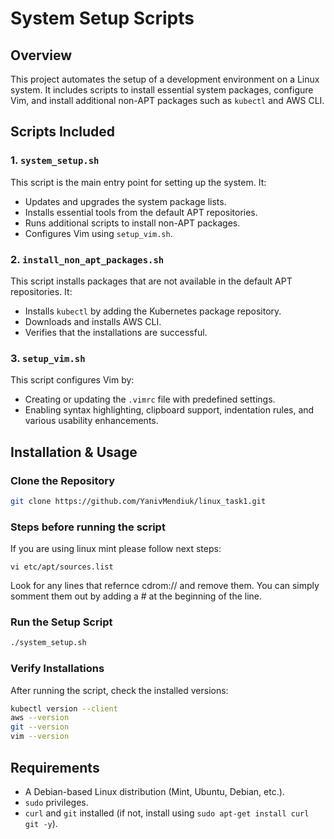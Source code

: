 # System Setup Scripts

## Overview

This project automates the setup of a development environment on a Linux system. It includes scripts to install essential system packages, configure Vim, and install additional non-APT packages such as `kubectl` and AWS CLI.

## Scripts Included

### 1. `system_setup.sh`

This script is the main entry point for setting up the system. It:

- Updates and upgrades the system package lists.
- Installs essential tools from the default APT repositories.
- Runs additional scripts to install non-APT packages.
- Configures Vim using `setup_vim.sh`.

### 2. `install_non_apt_packages.sh`

This script installs packages that are not available in the default APT repositories. It:

- Installs `kubectl` by adding the Kubernetes package repository.
- Downloads and installs AWS CLI.
- Verifies that the installations are successful.

### 3. `setup_vim.sh`

This script configures Vim by:

- Creating or updating the `.vimrc` file with predefined settings.
- Enabling syntax highlighting, clipboard support, indentation rules, and various usability enhancements.

## Installation & Usage

### Clone the Repository

```bash
git clone https://github.com/YanivMendiuk/linux_task1.git
```
### Steps before running the script

If you are using linux mint please follow next steps:
```
vi etc/apt/sources.list
```
Look for any lines that refernce cdrom:// and remove them. 
You can simply somment them out by adding a # at the beginning of the line.

### Run the Setup Script

```bash
./system_setup.sh
```

### Verify Installations

After running the script, check the installed versions:

```bash
kubectl version --client
aws --version
git --version
vim --version
```

## Requirements

- A Debian-based Linux distribution (Mint, Ubuntu, Debian, etc.).
- `sudo` privileges.
- `curl` and `git` installed (if not, install using `sudo apt-get install curl git -y`).
